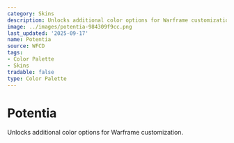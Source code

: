 ```yaml
---
category: Skins
description: Unlocks additional color options for Warframe customization.
image: ../images/potentia-984309f9cc.png
last_updated: '2025-09-17'
name: Potentia
source: WFCD
tags:
- Color Palette
- Skins
tradable: false
type: Color Palette
---
```


# Potentia

Unlocks additional color options for Warframe customization.


